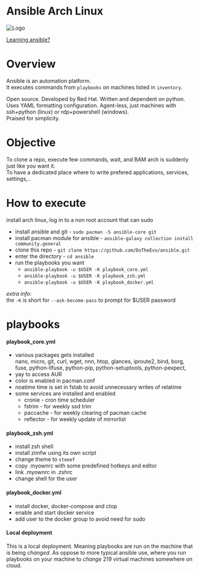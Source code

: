 # Ansible Arch Linux

![Logo](https://i.imgur.com/5BJIQHk.png)

[Learning ansible?](https://www.youtube.com/watch?v=goclfp6a2IQ&list=PL2_OBreMn7FqZkvMYt6ATmgC0KAGGJNAN)

# Overview

Ansible is an automation platform.<br>
It executes commands from `playbooks` on machines listed in `inventory`.

Open source. Developed by Red Hat.
Written and dependent on python. Uses YAML formatting configuration.
Agent-less, just machines with ssh+python (linux) or
rdp+powershell (windows).<br>
Praised for simplicity.

# Objective

To clone a repo, execute few commands, wait,
and BAM arch is suddenly just like you want it.<br>
To have a dedicated place where to write prefered applications, services, settings,..

# How to execute

install arch linux, log in to a non root account that can sudo

* install ansible and git - `sudo pacman -S ansible-core git`
* install pacman module for ansible - `ansible-galaxy collection install community.general`
* clone this repo - `git clone https://github.com/DoTheEvo/ansible.git`
* enter the directory - `cd ansible`
* run the playbooks you want
    * `ansible-playbook -u $USER -K playbook_core.yml`
    * `ansible-playbook -u $USER -K playbook_zsh.yml`
    * `ansible-playbook -u $USER -K playbook_docker.yml`

*extra info:*<br>
the `-K` is short for `--ask-become-pass` to prompt for $USER password

# playbooks

#### playbook_core.yml

* various packages gets installed<br>
  nano, micro, git, curl, wget, nnn, htop, glances, iproute2, bind, borg, fuse, python-llfuse, python-pip, python-setuptools, python-pexpect, 
* yay to access AUR
* color is enabled in pacman.conf
* noatime time is set in fstab to avoid unnecessary writes of relatime
* some services are installed and enabled
    * cronie - cron time scheduler
    * fstrim - for weekly ssd trim
    * paccache - for weekly clearing of pacman cache
    * reflector - for weekly update of mirrorlist

#### playbook_zsh.yml

* install zsh shell
* install zimfw using its own script
* change theme to `steeef`
* copy .myownrc with some predefined hotkeys and editor
* link .myownrc in .zshrc
* change shell for the user

#### playbook_docker.yml

* install docker, docker-compose and ctop
* enable and start docker service
* add user to the docker group to avoid need for sudo




#### Local deployment

This is a local deployment.
Meaning playbooks are run on the machine that is being *changed*.
As oppose to more typical ansible use, where you run playbooks on your machine
to *change* 219 virtual machines somewhere on cloud.
